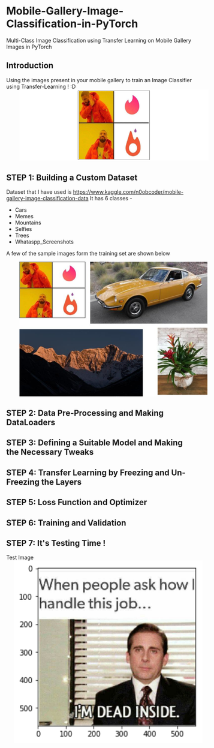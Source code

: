 # Mobile-Gallery-Image-Classification-in-PyTorch
Multi-Class Image Classification using Transfer Learning on Mobile Gallery Images in PyTorch

## Introduction
Using the images present in your mobile gallery to train an Image Classifier using Transfer-Learning ! :D
<img src='/images/main.png' width='750' alt='a meme which will be used for training an Image Classifier' hspace='35'>

## STEP 1: Building a Custom Dataset

Dataset that I have used is https://www.kaggle.com/n0obcoder/mobile-gallery-image-classification-data 
It has 6 classes -
* Cars
* Memes
* Mountains
* Selfies
* Trees
* Whataspp_Screenshots

A few of the sample images form the training set are shown below

<img src='/images/sample_training_images.jpg' width='750' alt='loss after 12 epochs' hspace='35'>

## STEP 2: Data Pre-Processing and Making DataLoaders

## STEP 3: Defining a Suitable Model and Making the Necessary Tweaks

## STEP 4: Transfer Learning by Freezing and Un-Freezing the Layers

## STEP 5: Loss Function and Optimizer

## STEP 6: Training and Validation

## STEP 7: It's Testing Time !

Test Image
<img src='/images/test_image.png' width='750' alt='test_image' hspace='20'>
